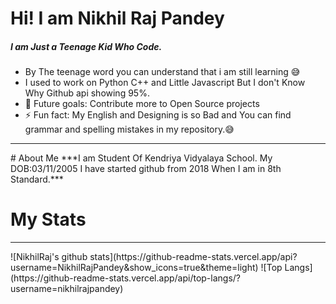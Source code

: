 # Hi! I am Nikhil Raj Pandey
##### I am Just a Teenage Kid Who Code.
- By The teenage word you can understand that i am still learning 😅
- I used to work on Python C++ and Little Javascript But I don't Know Why Github api showing 95%.
- 🥅 Future goals: Contribute more to Open Source projects
- ⚡ Fun fact:  My English and Designing is so Bad and You can find grammar and spelling mistakes in my repository.😅
<hr>
# About Me
***I am Student Of Kendriya Vidyalaya School.
My DOB:03/11/2005 I have started github from 2018 When I am in 8th Standard.***

# My Stats
<hr>
![NikhilRaj's github stats](https://github-readme-stats.vercel.app/api?username=NikhilRajPandey&show_icons=true&theme=light)
![Top Langs](https://github-readme-stats.vercel.app/api/top-langs/?username=nikhilrajpandey)